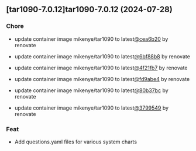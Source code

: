 

## [tar1090-7.0.12]tar1090-7.0.12 (2024-07-28)

### Chore



- update container image mikenye/tar1090 to latest[@cea6b20](https://github.com/cea6b20) by renovate

- update container image mikenye/tar1090 to latest[@6bf88b8](https://github.com/6bf88b8) by renovate

- update container image mikenye/tar1090 to latest[@4f21fb7](https://github.com/4f21fb7) by renovate

- update container image mikenye/tar1090 to latest[@fd9abe4](https://github.com/fd9abe4) by renovate

- update container image mikenye/tar1090 to latest[@80b37bc](https://github.com/80b37bc) by renovate

- update container image mikenye/tar1090 to latest[@3799549](https://github.com/3799549) by renovate

### Feat



- Add questions.yaml files for various system charts
